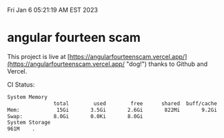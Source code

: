 Fri Jan  6 05:21:19 AM EST 2023

# angular fourteen scam


This project is live at [https://angularfourteenscam.vercel.app/](https://angularfourteenscam.vercel.app/ "dog!") thanks to Github and Vercel.

CI Status: 

```bash
System Memory
               total        used        free      shared  buff/cache   available
Mem:            15Gi       3.5Gi       2.6Gi       822Mi       9.2Gi        10Gi
Swap:          8.0Gi       0.0Ki       8.0Gi
System Storage
961M	.
```
